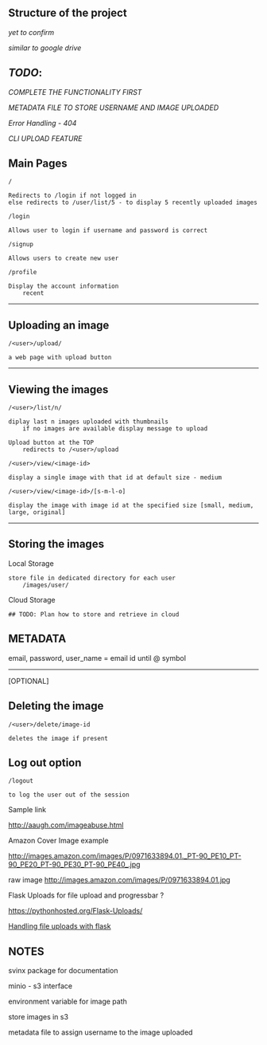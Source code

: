 ## Structure of the project
*yet to confirm*

*similar to google drive*

## *TODO*: 

*COMPLETE THE FUNCTIONALITY FIRST*

*METADATA FILE TO STORE USERNAME AND IMAGE UPLOADED*

*Error Handling - 404*

*CLI UPLOAD FEATURE*

## Main Pages

`/`

    Redirects to /login if not logged in
    else redirects to /user/list/5 - to display 5 recently uploaded images

`/login`

    Allows user to login if username and password is correct

`/signup`

    Allows users to create new user

`/profile`

    Display the account information
        recent 
--- 

## Uploading an image

`/<user>/upload/`

    a web page with upload button

--- 

## Viewing the images

`/<user>/list/n/`

    diplay last n images uploaded with thumbnails
        if no images are available display message to upload

    Upload button at the TOP
        redirects to /<user>/upload

`/<user>/view/<image-id>`

    display a single image with that id at default size - medium

`/<user>/view/<image-id>/[s-m-l-o]`

    display the image with image id at the specified size [small, medium, large, original]

---

## Storing the images

Local Storage

    store file in dedicated directory for each user
        /images/user/

Cloud Storage

    ## TODO: Plan how to store and retrieve in cloud

## METADATA

email, password, user_name = email id until @ symbol



---

[OPTIONAL]
## Deleting the image

`/<user>/delete/image-id`

    deletes the image if present 

## Log out option

`/logout`

    to log the user out of the session

Sample link

http://aaugh.com/imageabuse.html

Amazon Cover Image example  

http://images.amazon.com/images/P/0971633894.01._PT-90_PE10_PT-90_PE20_PT-90_PE30_PT-90_PE40_.jpg

raw image
    http://images.amazon.com/images/P/0971633894.01.jpg


Flask Uploads for file upload and progressbar ?

https://pythonhosted.org/Flask-Uploads/

[Handling file uploads with flask](https://blog.miguelgrinberg.com/post/handling-file-uploads-with-flask)


## NOTES

svinx package for documentation 

minio - s3 interface

environment variable for image path

store images in s3

metadata file to assign username to the image uploaded